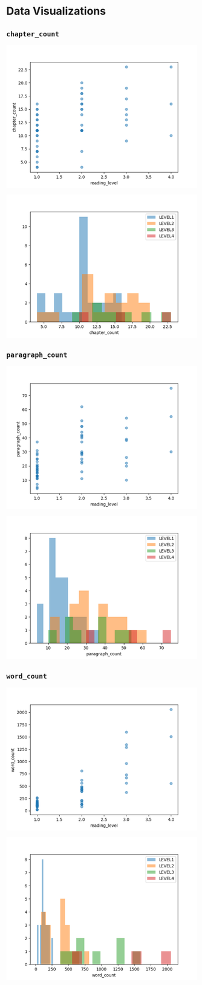 # Data Visualizations

## `chapter_count`

![](./step1_4_chapter_count_scatter.png)

![](./step1_4_chapter_count_hist.png)

## `paragraph_count`

![](./step1_4_paragraph_count_scatter.png)

![](./step1_4_paragraph_count_hist.png)

## `word_count`

![](./step1_4_word_count_scatter.png)

![](./step1_4_word_count_hist.png)
